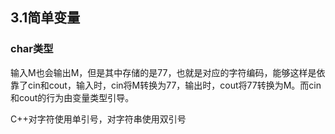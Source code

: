## 3.1简单变量
### char类型
输入M也会输出M，但是其中存储的是77，也就是对应的字符编码，能够这样是依靠了cin和cout，输入时，cin将M转换为77，输出时，cout将77转换为M。而cin和cout的行为由变量类型引导。 

C++对字符使用单引号，对字符串使用双引号